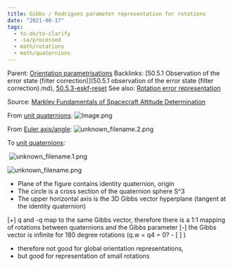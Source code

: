 ```yaml
---
title: Gibbs / Rodrigues parameter representation for rotations
date: "2021-08-17"
tags:
  - to-do/to-clarify
  - -sa/processed
  - math/rotations
  - math/quaternions
---
```


Parent: [Orientation parametrisations](orientation-parametrisations.md)
Backlinks: [50.5.1 Observation of the error state (filter correction)](50.5.1 observation of the error state (filter correction).md), [50.5.3-eskf-reset](50.5.3-eskf-reset.md)
See also: [Rotation error representation](rotation-error-representation.md)

Source: [Markley Fundamentals of Spacecraft Attitude Determination](markley-fundamentals-of-spacecraft-attitude-determination.md)

From [unit quaternions](unit-quaternions.md):
![Image.png](./_resources/Gibbs___Rodrigues_parameter_representation_for_rotations.resources/Image.png)

From [Euler axis/angle](euler-axis_angle.md):
![unknown_filename.2.png](./_resources/Gibbs___Rodrigues_parameter_representation_for_rotations.resources/unknown_filename.2.png)

To [unit quaternions](unit-quaternions.md): 

 ![unknown_filename.1.png](./_resources/Gibbs___Rodrigues_parameter_representation_for_rotations.resources/unknown_filename.1.png)

![unknown_filename.png](./_resources/Gibbs___Rodrigues_parameter_representation_for_rotations.resources/unknown_filename.png)

*   Plane of the figure contains identity quaternion, origin
*   The circle is a cross section of the quaternion sphere S^3
*   The upper horizontal axis is the 3D Gibbs vector hyperplane (tangent at the identity quaternion)

\[+\] q and -q map to the same Gibbs vector, therefore there is a 1:1 mapping of rotations between quaternions and the Gibbs parameter
\[-\] the Gibbs vector is infinite for 180 degree rotations (q.w = q4 = 0? - [ ] )

*   therefore not good for global orientation representations,
*   but good for representation of small rotations

